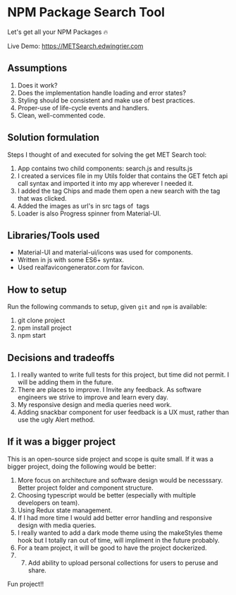 # NPM Package Search Tool

Let's get all your NPM Packages :fire:

Live Demo: https://METSearch.edwingrier.com

## Assumptions

1. Does it work?
2. Does the implementation handle loading and error states?
3. Styling should be consistent and make use of best practices.
4. Proper-use of life-cycle events and handlers.
5. Clean, well-commented code.

## Solution formulation

Steps I thought of and executed for solving the get MET Search tool:

1. App contains two child components: search.js and results.js
2. I created a services file in my Utils folder that contains the GET fetch api call syntax and imported it into my app wherever I needed it.
3. I added the tag Chips and made them open a new search with the tag that was clicked.
4. Added the images as url's in src tags of <img> tags
5. Loader is also Progress spinner from Material-UI.

## Libraries/Tools used

* Material-UI and material-ui/icons was used for components.
* Written in js with some ES6+ syntax.
* Used realfavicongenerator.com for favicon.

## How to setup

Run the following commands to setup, given `git` and `npm` is available:

1. git clone project
2. npm install project
3. npm start

## Decisions and tradeoffs

1. I really wanted to write full tests for this project, but time did not permit. I will be adding them in the future.
2. There are places to improve. I Invite any feedback. As software engineers we strive to improve and learn every day.
3. My responsive design and media queries need work.
4. Adding snackbar component for user feedback is a UX must, rather than use the ugly Alert method.

## If it was a bigger project

This is an open-source side project and scope is quite small. If it was a bigger project, doing the following would be better:

1. More focus on architecture and software design would be necesssary. Better project folder and component structure.
2. Choosing typescript would be better (especially with multiple developers on team).
3. Using Redux state management.
4. If I had more time I would add better error handling and responsive design with media queries.
5. I really wanted to add a dark mode theme using the makeStyles theme hook but I totally ran out of time, will impliment in the future probably.
6. For a team project, it will be good to have the project dockerized.
7. 7. Add ability to upload personal collections for users to peruse and share.

Fun project!!
